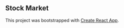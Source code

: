 ## Stock Market  

This project was bootstrapped with [Create React App](https://github.com/facebookincubator/create-react-app).

